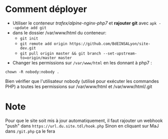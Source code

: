 # Comment déployer
* Utiliser le conteneur *trafex/alpine-nginx-php7*
et **rajouter git** avec `apk --update add git`
* dans le dossier /var/www/html du conteneur:
  - `git init`
  - `git remote add origin https://github.com/BdEINSALyon/site-dev.git`
  - `git pull origin master && git branch --set-upstream-to=origin/master master`
* Changer les permissions sur `/var/www/html` en les donnant à php7 : 
```
chown -R nobody:nobody .
```
Bien vérifier que l'utilisateur nobody (utilisé pour exécuter les commandes PHP) a toutes les permissions sur /var/www/html et /var/www/html/.git

# Note
Pour que le site soit mis à jour automatiquement, il faut rajouter un webhook "push" dans ``https://url.du.site.tdl/hook.php``
Sinon en cliquant sur MaJ dans `/git.php` ça le fera
